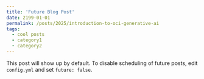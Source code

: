 ```yaml
---
title: 'Future Blog Post'
date: 2199-01-01
permalink: /posts/2025/introduction-to-oci-generative-ai
tags:
  - cool posts
  - category1
  - category2
---
```


This post will show up by default. To disable scheduling of future posts, edit `config.yml` and set `future: false`. 
